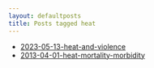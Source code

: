 ```yaml
---
layout: defaultposts
title: Posts tagged heat
---
```



- [2023-05-13-heat-and-violence](/Ivan-Hanigan-CV/2023/05/13/heat-and-violence.html)
- [2013-04-01-heat-mortality-morbidity](/Ivan-Hanigan-CV/2013/04/01/heat-mortality-morbidity.html)